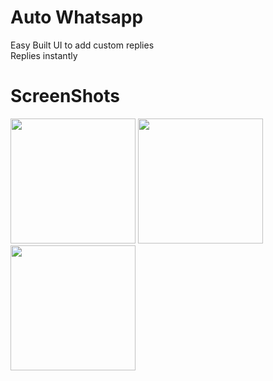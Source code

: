 # Auto Whatsapp

Easy Built UI to add custom replies <br>
Replies instantly 

# ScreenShots

<img src="https://github.com/yashas-hm/AutoWhatsapp/blob/main/images/1.jpg" width="200"/>
<img src="https://github.com/yashas-hm/AutoWhatsapp/blob/main/images/2.jpg" width="200"/>
<img src="https://github.com/yashas-hm/AutoWhatsapp/blob/main/images/3.jpg" width="200"/>
